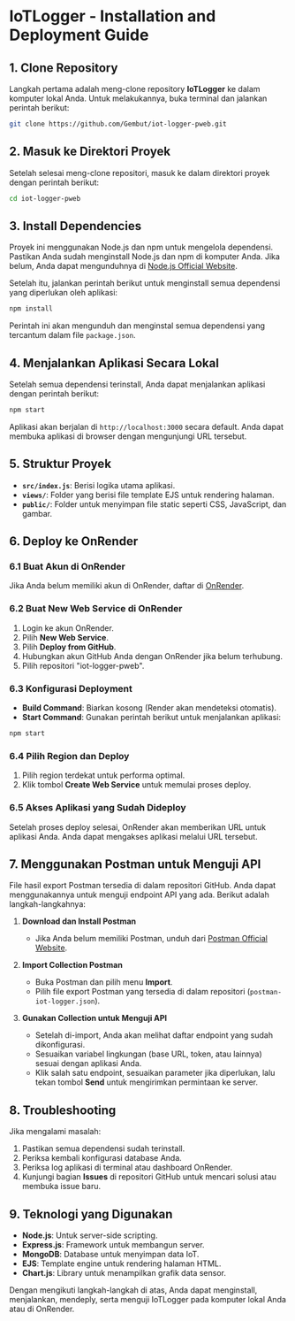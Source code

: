 # IoTLogger - Installation and Deployment Guide

## 1. Clone Repository

Langkah pertama adalah meng-clone repository **IoTLogger** ke dalam komputer lokal Anda. Untuk melakukannya, buka terminal dan jalankan perintah berikut:

```bash
git clone https://github.com/Gembut/iot-logger-pweb.git
```

## 2. Masuk ke Direktori Proyek

Setelah selesai meng-clone repositori, masuk ke dalam direktori proyek dengan perintah berikut:

```bash
cd iot-logger-pweb
```

## 3. Install Dependencies

Proyek ini menggunakan Node.js dan npm untuk mengelola dependensi. Pastikan Anda sudah menginstall Node.js dan npm di komputer Anda. Jika belum, Anda dapat mengunduhnya di [Node.js Official Website](https://nodejs.org/).

Setelah itu, jalankan perintah berikut untuk menginstall semua dependensi yang diperlukan oleh aplikasi:

```bash
npm install
```

Perintah ini akan mengunduh dan menginstal semua dependensi yang tercantum dalam file `package.json`.

## 4. Menjalankan Aplikasi Secara Lokal

Setelah semua dependensi terinstall, Anda dapat menjalankan aplikasi dengan perintah berikut:

```bash
npm start
```

Aplikasi akan berjalan di `http://localhost:3000` secara default. Anda dapat membuka aplikasi di browser dengan mengunjungi URL tersebut.

## 5. Struktur Proyek

- **`src/index.js`**: Berisi logika utama aplikasi.
- **`views/`**: Folder yang berisi file template EJS untuk rendering halaman.
- **`public/`**: Folder untuk menyimpan file static seperti CSS, JavaScript, dan gambar.

## 6. Deploy ke OnRender

### 6.1 Buat Akun di OnRender

Jika Anda belum memiliki akun di OnRender, daftar di [OnRender](https://render.com).

### 6.2 Buat New Web Service di OnRender

1. Login ke akun OnRender.
2. Pilih **New Web Service**.
3. Pilih **Deploy from GitHub**.
4. Hubungkan akun GitHub Anda dengan OnRender jika belum terhubung.
5. Pilih repositori "iot-logger-pweb".

### 6.3 Konfigurasi Deployment

- **Build Command**: Biarkan kosong (Render akan mendeteksi otomatis).
- **Start Command**: Gunakan perintah berikut untuk menjalankan aplikasi:

```bash
npm start
```

### 6.4 Pilih Region dan Deploy

1. Pilih region terdekat untuk performa optimal.
2. Klik tombol **Create Web Service** untuk memulai proses deploy.

### 6.5 Akses Aplikasi yang Sudah Dideploy

Setelah proses deploy selesai, OnRender akan memberikan URL untuk aplikasi Anda. Anda dapat mengakses aplikasi melalui URL tersebut.


## 7. Menggunakan Postman untuk Menguji API

File hasil export Postman tersedia di dalam repositori GitHub. Anda dapat menggunakannya untuk menguji endpoint API yang ada. Berikut adalah langkah-langkahnya:

1. **Download dan Install Postman**
   - Jika Anda belum memiliki Postman, unduh dari [Postman Official Website](https://www.postman.com/downloads/).

2. **Import Collection Postman**
   - Buka Postman dan pilih menu **Import**.
   - Pilih file export Postman yang tersedia di dalam repositori (`postman-iot-logger.json`).

3. **Gunakan Collection untuk Menguji API**
   - Setelah di-import, Anda akan melihat daftar endpoint yang sudah dikonfigurasi.
   - Sesuaikan variabel lingkungan (base URL, token, atau lainnya) sesuai dengan aplikasi Anda.
   - Klik salah satu endpoint, sesuaikan parameter jika diperlukan, lalu tekan tombol **Send** untuk mengirimkan permintaan ke server.

## 8. Troubleshooting

Jika mengalami masalah:

1. Pastikan semua dependensi sudah terinstall.
2. Periksa kembali konfigurasi database Anda.
3. Periksa log aplikasi di terminal atau dashboard OnRender.
4. Kunjungi bagian **Issues** di repositori GitHub untuk mencari solusi atau membuka issue baru.

## 9. Teknologi yang Digunakan

- **Node.js**: Untuk server-side scripting.
- **Express.js**: Framework untuk membangun server.
- **MongoDB**: Database untuk menyimpan data IoT.
- **EJS**: Template engine untuk rendering halaman HTML.
- **Chart.js**: Library untuk menampilkan grafik data sensor.

Dengan mengikuti langkah-langkah di atas, Anda dapat menginstall, menjalankan, mendeply, serta menguji IoTLogger pada komputer lokal Anda atau di OnRender.
